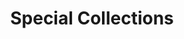 ---
title: Special Collections
layout: dashboard
permalink: /special-collections.html
dashboard:
  container_id: specialCollections
  data_sources:
    yearly: /kpidata/special-collections.csv
  default_frequency: yearly
  default_tab: chart
  show_table: true
  charts:
    - type: bar
      title: Finding Aids
      datasets:
        - row_index: 0
        - row_index: 1
        - row_index: 2
    - type: bar
      title: Archives West Data
      datasets:
        - row_index: 3
    - type: bar
      title: Patron Interactions
      datasets:
        - row_index: 4
        - row_index: 5
        - row_index: 6
    - type: bar
      title: Linear Feet
      datasets:
        - row_index: 7
---
